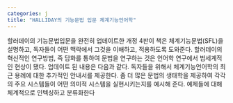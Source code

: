 ```yaml
---
categories: j
title: "HALLIDAY의 기능문법 입문 체계기능언어학"
---
```

할러데이의 기능문법입문을 완전히 업데이트한 개정 4판이 책은 체계기능문법(SFL)을 설명하고, 독자들이 어떤 맥락에서 그것을 이해하고, 적용하도록 도와준다. 할러데이의 혁신적인 연구방법, 즉 담화를 통하여 문법을 연구하는 것은 언어학 연구에서 범세계적인 현상이 됐다. 업데이트 된 내용은 다음과 같다. 독자들을 위해서 체계기능언어학의 최근 용례에 대한 추가적인 안내서를 제공한다. 좀 더 많은 문법의 생태학을 제공하여 각각의 주요 시스템들이 어떤 의미적 시스템을 실현시키는지를 예시해 준다. 예제들에 대해 체계적으로 인텍싱하고 분류화한다